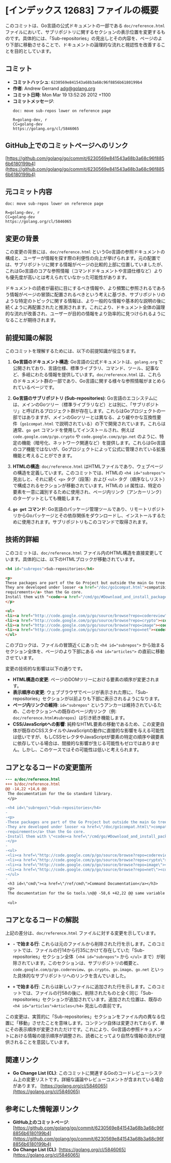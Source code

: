 # [インデックス 12683] ファイルの概要

このコミットは、Go言語の公式ドキュメントの一部である `doc/reference.html` ファイルにおいて、サブリポジトリに関するセクションの表示位置を変更するものです。具体的には、「Sub-repositories」の見出しとその内容を、ページのより下部に移動させることで、ドキュメントの論理的な流れと視認性を改善することを目的としています。

## コミット

- **コミットハッシュ**: `6230569e841543a68b3a68c96f8856b6180199b4`
- **作者**: Andrew Gerrand <adg@golang.org>
- **コミット日時**: Mon Mar 19 13:52:26 2012 +1100
- **コミットメッセージ**:
    ```
    doc: move sub-repos lower on reference page

    R=golang-dev, r
    CC=golang-dev
    https://golang.org/cl/5846065
    ```

## GitHub上でのコミットページへのリンク

[https://github.com/golang/go/commit/6230569e841543a68b3a68c96f8856b6180199b4](https://github.com/golang/go/commit/6230569e841543a68b3a68c96f8856b6180199b4)

## 元コミット内容

```
doc: move sub-repos lower on reference page

R=golang-dev, r
CC=golang-dev
https://golang.org/cl/5846065
```

## 変更の背景

この変更の背景には、`doc/reference.html` というGo言語の参照ドキュメントの構成と、ユーザーが情報を探す際の利便性の向上が挙げられます。元の配置では、サブリポジトリに関する情報がページの比較的上部に位置していましたが、これはGo言語のコアな参照情報（コマンドドキュメントや言語仕様など）よりも優先度が高いとは考えられていなかった可能性があります。

ドキュメントの読者が最初に目にするべき情報や、より頻繁に参照されるであろう情報がページの冒頭に配置されるべきという考えに基づき、サブリポジトリのような特定のトピックに関する情報は、より一般的な情報や基本的な説明の後に続くように再配置されたと推測されます。これにより、ドキュメント全体の論理的な流れが改善され、ユーザーが目的の情報をより効率的に見つけられるようになることが期待されます。

## 前提知識の解説

このコミットを理解するためには、以下の前提知識が役立ちます。

1.  **Go言語のドキュメント構造**: Go言語の公式ドキュメントは、`golang.org` で公開されており、言語仕様、標準ライブラリ、コマンド、ツール、記事など、多岐にわたる情報を提供しています。`doc/reference.html` は、これらのドキュメント群の一部であり、Go言語に関する様々な参照情報がまとめられているページです。

2.  **Go言語のサブリポジトリ (Sub-repositories)**: Go言語のエコシステムには、メインのGoツリー（標準ライブラリなど）とは別に、「サブリポジトリ」と呼ばれるプロジェクト群が存在します。これらはGoプロジェクトの一部ではありますが、メインのGoツリーとは異なる、より緩やかな互換性要件（`go1compat.html` で説明されている）の下で開発されています。これらは通常、`go get` コマンドを使用してインストールされ、例えば `code.google.com/p/go.crypto` や `code.google.com/p/go.net` のように、特定の機能（暗号化、ネットワーク関連など）を提供します。これらはGo言語のコア機能ではないが、Goプロジェクトによって公式に管理されている拡張機能と考えることができます。

3.  **HTMLの構造**: `doc/reference.html` はHTMLファイルであり、ウェブページの構造を定義しています。このコミットでは、HTMLの `<h4 id="subrepos">` 見出しと、それに続く `<p>` タグ（段落）および `<ul>` タグ（順序なしリスト）で構成されるセクションが移動されています。HTMLの `id` 属性は、特定の要素を一意に識別するために使用され、ページ内リンク（アンカーリンク）のターゲットとしても機能します。

4.  **`go get` コマンド**: Go言語のパッケージ管理ツールであり、リモートリポジトリからGoパッケージとその依存関係をダウンロードし、インストールするために使用されます。サブリポジトリもこのコマンドで取得されます。

## 技術的詳細

このコミットは、`doc/reference.html` ファイル内のHTML構造を直接変更しています。具体的には、以下のHTMLブロックが移動されています。

```html
<h4 id="subrepos">Sub-repositories</h4>

<p>
These packages are part of the Go Project but outside the main Go tree.
They are developed under looser <a href="/doc/go1compat.html">compatibility
requirements</a> than the Go core.
Install them with "<code><a href="/cmd/go/#Download_and_install_packages_and_dependencies">go get</a></code>".
</p>

<ul>
<li><a href="http://code.google.com/p/go/source/browse?repo=codereview"><code>code.google.com/p/go.codereview</code></a> [<a href="http://gopkgdoc.appspot.com/pkg/code.google.com/p/go.codereview">docs</a>]
<li><a href="http://code.google.com/p/go/source/browse?repo=crypto"><code>code.google.com/p/go.crypto</code></a> [<a href="http://gopkgdoc.appspot.com/pkg/code.google.com/p/go.crypto">docs</a>]
<li><a href="http://code.google.com/p/go/source/browse?repo=image"><code>code.google.com/p/go.image</code></a> [<a href="http://gopkgdoc.appspot.com/pkg/code.google.com/p/go.image">docs</a>]
<li><a href="http://code.google.com/p/go/source/browse?repo=net"><code>code.google.com/p/go.net</code></a> [<a href="http://gopkgdoc.appspot.com/pkg/code.google.com/p/go.net/docs">docs</a>]
</ul>
```

このブロックは、ファイルの冒頭近くにあった `<h4 id="subrepos">` から始まるセクション全体を、ページのより下部にある `<h4 id="articles">` の直前に移動させています。

変更の技術的な影響は以下の通りです。

*   **HTML構造の変更**: ページのDOMツリーにおける要素の順序が変更されます。
*   **表示順序の変更**: ウェブブラウザでページが表示された際に、「Sub-repositories」セクションが以前よりも下部に表示されるようになります。
*   **ページ内リンクの維持**: `id="subrepos"` というアンカーは維持されているため、このセクションへの既存のページ内リンク（例: `doc/reference.html#subrepos`）は引き続き機能します。
*   **CSS/JavaScriptへの影響**: 純粋なHTML要素の移動であるため、この変更自体が既存のCSSスタイルやJavaScriptの動作に直接的な影響を与える可能性は低いですが、もしCSSセレクタやJavaScriptが要素の特定の順序や親要素に依存している場合は、間接的な影響が生じる可能性もゼロではありません。しかし、このケースではその可能性は低いと考えられます。

## コアとなるコードの変更箇所

```diff
--- a/doc/reference.html
+++ b/doc/reference.html
@@ -14,22 +14,6 @@
 The documentation for the Go standard library.
 </p>
 
-<h4 id=\"subrepos\">Sub-repositories</h4>
-
-<p>
-These packages are part of the Go Project but outside the main Go tree.
-They are developed under looser <a href=\"/doc/go1compat.html\">compatibility
-requirements</a> than the Go core.
-Install them with \"<code><a href=\"/cmd/go/#Download_and_install_packages_and_dependencies\">go get</a></code>\".
-</p>
-
-<ul>
-<li><a href=\"http://code.google.com/p/go/source/browse?repo=codereview\"><code>code.google.com/p/go.codereview</code></a> [<a href=\"http://gopkgdoc.appspot.com/pkg/code.google.com/p/go.codereview\">docs</a>]
-<li><a href=\"http://code.google.com/p/go/source/browse?repo=crypto\"><code>code.google.com/p/go.crypto</code></a> [<a href=\"http://gopkgdoc.appspot.com/pkg/code.google.com/p/go.crypto\">docs</a>]
-<li><a href=\"http://code.google.com/p/go/source/browse?repo=image\"><code>code.google.com/p/go.image</code></a> [<a href=\"http://gopkgdoc.appspot.com/pkg/code.google.com/p/go.image\">docs</a>]
-<li><a href=\"http://code.google.com/p/go/source/browse?repo=net\"><code>code.google.com/p/go.net</code></a> [<a href=\"http://gopkgdoc.appspot.com/pkg/code.google.com/p/go.net\">docs</a>]
-</ul>
-
 <h3 id=\"cmd\"><a href=\"/ref/cmd\">Command Documentation</a></h3>
 <p>
 The documentation for the Go tools.\n@@ -58,6 +42,22 @@ same variable in a different goroutine.\n Using GDB to debug Go programs.\n </p>\n \n+<h4 id=\"subrepos\">Sub-repositories</h4>\n+\n+<p>\n+These packages are part of the Go Project but outside the main Go tree.\n+They are developed under looser <a href=\"/doc/go1compat.html\">compatibility\n+requirements</a> than the Go core.\n+Install them with \"<code><a href=\"/cmd/go/#Download_and_install_packages_and_dependencies\">go get</a></code>\".\n+</p>\n+\n+<ul>\n+<li><a href=\"http://code.google.com/p/go/source/browse?repo=codereview\"><code>code.google.com/p/go.codereview</code></a> [<a href=\"http://gopkgdoc.appspot.com/pkg/code.google.com/p/go.codereview\">docs</a>]\n+<li><a href=\"http://code.google.com/p/go/source/browse?repo=crypto\"><code>code.google.com/p/go.crypto</code></a> [<a href=\"http://gopkgdoc.appspot.com/pkg/code.google.com/p/go.crypto\">docs</a>]\n+<li><a href=\"http://code.google.com/p/go/source/browse?repo=image\"><code>code.google.com/p/go.image</code></a> [<a href=\"http://gopkgdoc.appspot.com/pkg/code.google.com/p/go.image\">docs</a>]\n+<li><a href=\"http://code.google.com/p/go/source/browse?repo=net\"><code>code.google.com/p/go.net</code></a> [<a href=\"http://gopkgdoc.appspot.com/pkg/code.google.com/p/go.net\">docs</a>]\n+</ul>\n+\n <h4 id=\"articles\">Articles</h4>
 
 <ul>
```

## コアとなるコードの解説

上記の差分は、`doc/reference.html` ファイルに対する変更を示しています。

*   **`-` で始まる行**: これらは元のファイルから削除された行を示します。このコミットでは、ファイルの行14から行35にかけて存在していた「Sub-repositories」セクション全体（`<h4 id="subrepos">` から `</ul>` まで）が削除されています。このセクションは、サブリポジトリの概要と、`code.google.com/p/go.codereview`、`go.crypto`、`go.image`、`go.net` といった具体的なサブリポジトリへのリンクを含んでいました。

*   **`+` で始まる行**: これらは新しいファイルに追加された行を示します。このコミットでは、ファイルの行58の後に、削除されたものと全く同じ「Sub-repositories」セクションが追加されています。追加された位置は、既存の `<h4 id="articles">Articles</h4>` 見出しの直前です。

この変更は、実質的に「Sub-repositories」セクションをファイル内の異なる位置に「移動」させたことを意味します。コンテンツ自体は変更されておらず、単にその表示順序が変更されただけです。これにより、Go言語の参照ドキュメントにおける情報の提示順序が調整され、読者にとってより自然な情報の流れが提供されることを意図しています。

## 関連リンク

*   **Go Change List (CL)**: このコミットに関連するGoのコードレビューシステム上の変更リストです。詳細な議論やレビューコメントが含まれている場合があります。
    [https://golang.org/cl/5846065](https://golang.org/cl/5846065)

## 参考にした情報源リンク

*   **GitHub上のコミットページ**:
    [https://github.com/golang/go/commit/6230569e841543a68b3a68c96f8856b6180199b4](https://github.com/golang/go/commit/6230569e841543a68b3a68c96f8856b6180199b4)
*   **Go Change List (CL)**:
    [https://golang.org/cl/5846065](https://golang.org/cl/5846065)

